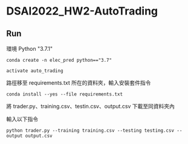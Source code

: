 # DSAI2022_HW2-AutoTrading
## Run

環境 Python "3.7.1"

```
conda create -n elec_pred python=="3.7"
```
```
activate auto_trading
```
路徑移至 requirements.txt 所在的資料夾，輸入安裝套件指令
```
conda install --yes --file requirements.txt
```
將 trader.py、training.csv、testin.csv、output.csv 下載至同資料夾內

輸入以下指令
```
python trader.py --training training.csv --testing testing.csv --output output.csv
